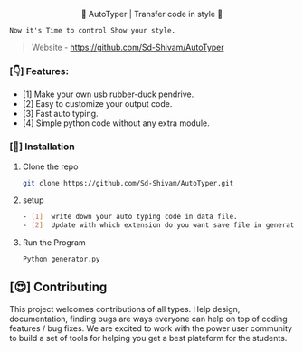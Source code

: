  <!-- # AutoTyper | Transfer code in style  -->

<p align="center">
  <p align="center">💖 AutoTyper | Transfer code in style 💖 </p>
</p>

  ```
  Now it's Time to control Show your style.
  ```

> Website -  https://github.com/Sd-Shivam/AutoTyper


### [👇] Features:

- [1] Make your own usb rubber-duck pendrive.
- [2] Easy to customize your output code.
- [3] Fast auto typing.
- [4] Simple python code without any extra module.



### [🔬] Installation
1. Clone the repo
   ```sh
   git clone https://github.com/Sd-Shivam/AutoTyper.git
   ```
2. setup
   ```sh
   - [1]  write down your auto typing code in data file.
   - [2]  Update with which extension do you want save file in generator.py [line 78].
   ```
3. Run the Program
   ```sh
   Python generator.py
   ```
   

## [😍] Contributing
This project welcomes contributions of all types. Help  design, documentation, finding bugs are ways everyone can help on top of coding features / bug fixes. We are excited to work with the power user community to build a set of tools for helping you get a best plateform for the students.
 
